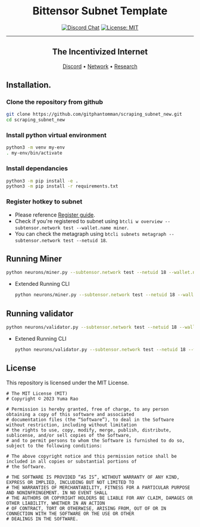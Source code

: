 <div align="center">

# **Bittensor Subnet Template** <!-- omit in toc -->
[![Discord Chat](https://img.shields.io/discord/308323056592486420.svg)](https://discord.gg/bittensor)
[![License: MIT](https://img.shields.io/badge/License-MIT-yellow.svg)](https://opensource.org/licenses/MIT) 

---

## The Incentivized Internet <!-- omit in toc -->

[Discord](https://discord.gg/bittensor) • [Network](https://taostats.io/) • [Research](https://bittensor.com/whitepaper)
</div>


## Installation.

### Clone the repository from github

```bash
git clone https://github.com/gitphantomman/scraping_subnet_new.git
cd scraping_subnet_new
```

### Install python virtual environment

```bash
python3 -m venv my-env
. my-env/bin/activate
```

### Install dependancies

```bash
python3 -m pip install -e .
python3 -m pip install -r requirements.txt
```

### Register hotkey to subnet

- Please reference [Register guide](./docs/register.md).
- Check if you're registered to subnet using `btcli w overview --subtensor.network test --wallet.name miner`.
- You can check the metagraph using `btcli subnets metagraph --subtensor.network test --netuid 18`.

## Running Miner

```bash
python neurons/miner.py --subtensor.network test --netuid 18 --wallet.name test_miner1 --wallet.hotkey default --axon.port 8091 --logging.debug
```

- Extended Running CLI
    ```bash
    python neurons/miner.py --subtensor.network test --netuid 18 --wallet.name test_miner1 --wallet.hotkey default --axon.port 8091 --logging.debug --num_blocks_for_commit 7 --scrape_interval 5 --db_directory data/
    ```

## Running validator

```bash
python neurons/validator.py --subtensor.network test --netuid 18 --wallet.name test_validator --wallet.hotkey default --axon.port 8092 --logging.debug
```

- Extened Running CLI

    ```bash
    python neurons/validator.py --subtensor.network test --netuid 18 --wallet.name test_validator --wallet.hotkey h1 --axon.port 8092 --logging.debug --num_blocks_for_validation 3
    ```


## License
This repository is licensed under the MIT License.
```text
# The MIT License (MIT)
# Copyright © 2023 Yuma Rao

# Permission is hereby granted, free of charge, to any person obtaining a copy of this software and associated
# documentation files (the “Software”), to deal in the Software without restriction, including without limitation
# the rights to use, copy, modify, merge, publish, distribute, sublicense, and/or sell copies of the Software,
# and to permit persons to whom the Software is furnished to do so, subject to the following conditions:

# The above copyright notice and this permission notice shall be included in all copies or substantial portions of
# the Software.

# THE SOFTWARE IS PROVIDED “AS IS”, WITHOUT WARRANTY OF ANY KIND, EXPRESS OR IMPLIED, INCLUDING BUT NOT LIMITED TO
# THE WARRANTIES OF MERCHANTABILITY, FITNESS FOR A PARTICULAR PURPOSE AND NONINFRINGEMENT. IN NO EVENT SHALL
# THE AUTHORS OR COPYRIGHT HOLDERS BE LIABLE FOR ANY CLAIM, DAMAGES OR OTHER LIABILITY, WHETHER IN AN ACTION
# OF CONTRACT, TORT OR OTHERWISE, ARISING FROM, OUT OF OR IN CONNECTION WITH THE SOFTWARE OR THE USE OR OTHER
# DEALINGS IN THE SOFTWARE.
```
